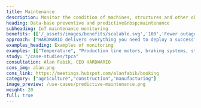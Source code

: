 ```yaml
---
title: Maintenance
description: Monitor the condition of machines, structures and other objects over the long term. Prevent production stoppages, structure collapses and other problems.
heading: Data-base preventive and predictive&nbsp;maintenance
subheading: IoT maintenance monitoring
benefits: [['/_assets/images/benefits/scalable.svg','100','Fewer outages','Continuous monitoring detects risky situations early and prevents unexpected outages.'],['/_assets/images/benefits/document.svg','100','Lower maintenance costs','Preventive and predictive maintenance brings lower operational costs in the long term.'],['/_assets/images/benefits/implementation.svg','100','100% operational visibility','Continuous overview of the operation and condition of the environment, machines, and structures.']]
approach: ["HARDWARIO delivers everything you need to deploy a successful IoT maintenance monitoring project - from devices to cloud environments and APIs.","Our products and services include IoT devices and sensors, easily connected from anywhere to the Internet via LPWAN networks, connectivity, cloud-based device management and APIs for integration with other systems."]
examples_heading: Examples of monitoring
examples: [["Temperature", "Production line motors, braking systems, storage areas"],["Pulses", "Measurement of electricity, water, air and other consumption"],["Rotation"],["Distance", "Level of sumps and silos"],["Vibration, shock and tilt", "Bridges, steel structures, roofs, machines"]]
study: "/case-studies/tpca"
consultation: Alan Fabik, CEO HARDWARIO
cons_img: alan.png
cons_link: https://meetings.hubspot.com/alanfabik/booking
category: ["agriculture","construction","manufacturing"]
image_preview: /use-cases/predictive-maintenance.png
weight: 20
full: true
---
```

